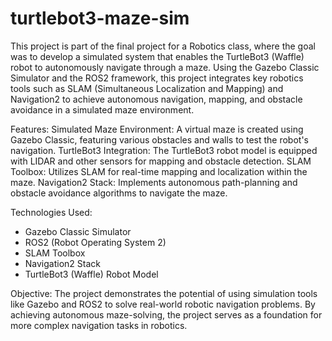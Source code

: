 # turtlebot3-maze-sim
This project is part of the final project for a Robotics class, where the goal was to develop a simulated system that enables the TurtleBot3 (Waffle) robot to autonomously navigate through a maze. Using the Gazebo Classic Simulator and the ROS2 framework, this project integrates key robotics tools such as SLAM (Simultaneous Localization and Mapping) and Navigation2 to achieve autonomous navigation, mapping, and obstacle avoidance in a simulated maze environment.

Features:
Simulated Maze Environment: A virtual maze is created using Gazebo Classic, featuring various obstacles and walls to test the robot's navigation.
TurtleBot3 Integration: The TurtleBot3 robot model is equipped with LIDAR and other sensors for mapping and obstacle detection.
SLAM Toolbox: Utilizes SLAM for real-time mapping and localization within the maze.
Navigation2 Stack: Implements autonomous path-planning and obstacle avoidance algorithms to navigate the maze.

Technologies Used:
- Gazebo Classic Simulator
- ROS2 (Robot Operating System 2)
- SLAM Toolbox
- Navigation2 Stack
- TurtleBot3 (Waffle) Robot Model

Objective:
The project demonstrates the potential of using simulation tools like Gazebo and ROS2 to solve real-world robotic navigation problems. By achieving autonomous maze-solving, the project serves as a foundation for more complex navigation tasks in robotics.

